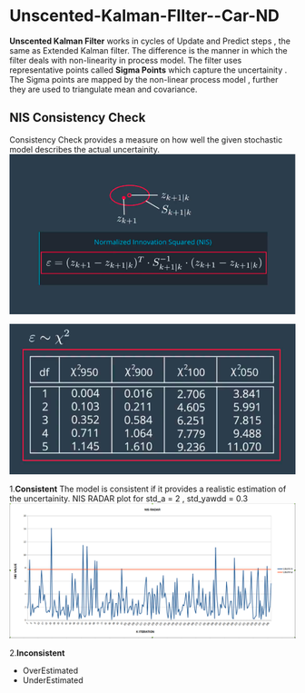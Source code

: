 # Unscented-Kalman-FIlter--Car-ND

**Unscented Kalman Filter** works in cycles of Update and Predict steps , the same as Extended Kalman filter. The difference is the manner in which the filter deals with non-linearity in process model. The filter uses representative points called **Sigma Points** which capture the uncertainity . The Sigma points are mapped by the non-linear process model , further they are used to triangulate mean and covariance.

## NIS Consistency Check

Consistency Check provides a measure on how well the given stochastic model describes the actual uncertainity.
![submanifold](img/NIS_def.png) <br />


![submanifold](img/Chi_dist.png) <br />

1.**Consistent** 
The model is consistent if it provides a realistic estimation of the uncertainity.
NIS RADAR plot for std_a = 2 , std_yawdd = 0.3 
![submanifold](img/NIS_RADAR_1.png) <br />

2.**Inconsistent**
* OverEstimated
* UnderEstimated
